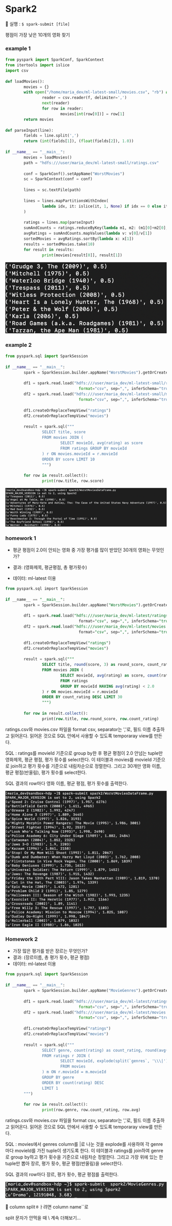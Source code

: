 # Spark2

:memo: 실행 : `$ spark-submit [file]`

평점이 가장 낮은 10개의 영화 찾기

### example 1

```python
from pyspark import SparkConf, SparkContext
from itertools import islice
import csv

def loadMovies():
        movies = {}
        with open("/home/maria_dev/ml-latest-small/movies.csv", "rb") as f:
                reader = csv.reader(f, delimiter=',')
                next(reader)
                for row in reader:
                        movies[int(row[0])] = row[1]
        return movies

def parseInput(line):
        fields = line.split(',')
        return (int(fields[1]), (float(fields[2]), 1.0))

if __name__ == "__main__":
        movies = loadMovies()
        path = "hdfs:///user/maria_dev/ml-latest-small/ratings.csv"

        conf = SparkConf().setAppName("WorstMovies")
        sc = SparkContext(conf = conf)

        lines = sc.textFile(path)

        lines = lines.mapPartitionsWithIndex(
                lambda idx, it: islice(it, 1, None) if idx == 0 else it
        )

        ratings = lines.map(parseInput)
        sumAndCounts = ratings.reduceByKey(lambda m1, m2: (m1[0]+m2[0], m1[1]+m2[0]))
        avgRatings = sumAndCounts.mapValues(lambda v: v[0]/v[1])
        sortedMovies = avgRatings.sortBy(lambda x: x[1])
        results = sortedMovies.take(10)
        for result in results:
                print(movies[result[0]], result[1])                                             
```

![example1_result](./screenshot/spark1.png)



### example 2

```python
from pyspark.sql import SparkSession

if __name__ == "__main__":
        spark = SparkSession.builder.appName("WorstMovies").getOrCreate()

        df1 = spark.read.load("hdfs:///user/maria_dev/ml-latest-small/ratings.csv",
                                format="csv", sep=",", inferSchema="true", header="true")
        df2 = spark.read.load("hdfs:///user/maria_dev/ml-latest-small/movies.csv",
                                format="csv", sep=",", inferSchema="true", header="true")

        df1.createOrReplaceTempView("ratings")
        df2.createOrReplaceTempView("movies")

        result = spark.sql("""
                SELECT title, score
                FROM movies JOIN (
                        SELECT movieId, avg(rating) as score
                        FROM ratings GROUP BY movieId
                ) r ON movies.movieId = r.movieId
                ORDER BY score LIMIT 10
                """)

        for row in result.collect():
                print(row.title, row.score)
```

![example2_result](./screenshot/spark2.png)



### homework 1

- 평균 평점이 2.0이 안되는 영화 중 가장 평가를 많이 받았던 30개의 영화는 무엇인가?

- 결과: (영화제목, 평균평점, 총 평가횟수)

- 데이터: ml-latest 이용

```sql
from pyspark.sql import SparkSession

if __name__ == "__main__":
        spark = SparkSession.builder.appName("WorstMovies").getOrCreate()

        df1 = spark.read.load("hdfs:///user/maria_dev/ml-latest/ratings.csv",
                                format="csv", sep=",", inferSchema="true", header="true")
        df2 = spark.read.load("hdfs:///user/maria_dev/ml-latest/movies.csv",
                                format="csv", sep=",", inferSchema="true", header="true")

        df1.createOrReplaceTempView("ratings")
        df2.createOrReplaceTempView("movies")

        result = spark.sql("""
                SELECT title, round(score, 3) as round_score, count_rating
                FROM movies JOIN (
                        SELECT movieId, avg(rating) as score, count(rating) as count_rating
                        FROM ratings
                        GROUP BY movieId HAVING avg(rating) < 2.0
                ) r ON movies.movieId = r.movieId
                ORDER BY count_rating DESC LIMIT 30
                """)

        for row in result.collect():
                print(row.title, row.round_score, row.count_rating)

```

ratings.csv와 movies.csv 파일을 format csv, separator는 ','로,  필드 이름 추출하고 읽어온다. 읽어온 것으로 SQL 안에서 사용할 수 있도록 temporaray view를 만든다. 

SQL : ratings를 movieId 기준으로 group by한 후 평균 평점이 2.0 안넘는 tuple만 영화제목, 평균 평점, 평가 횟수를 select한다. 이 테이블과 movies를 movieId 기준으로 join하고 평가 횟수를 기준으로 내림차순으로 정렬한다. 그리고 30개만 영화 이름, 평균 평점(반올림), 평가 횟수를 select한다.

SQL 결과의 row마다 영화 이름, 평균 평점, 평가 횟수를 출력한다.

![](./screenshot/spark3.png)



### Homework 2

- 가장 많은 평가를 받은 장르는 무엇인가?
- 결과: (장르이름, 총 평가 횟수, 평균 평점)
- 데이터: ml-latest 이용

```python
from pyspark.sql import SparkSession

if __name__ == "__main__":
        spark = SparkSession.builder.appName("MovieGenres").getOrCreate()

        df1 = spark.read.load("hdfs:///user/maria_dev/ml-latest/ratings.csv",
                                format="csv", sep=",", inferSchema="true", header="true")
        df2 = spark.read.load("hdfs:///user/maria_dev/ml-latest/movies.csv",
                                format="csv", sep=",", inferSchema="true", header="true")

        df1.createOrReplaceTempView("ratings")
        df2.createOrReplaceTempView("movies")

        result = spark.sql("""
                SELECT genre, count(rating) as count_rating, round(avg(rating), 2) as avg
                FROM ratings r JOIN (
                        SELECT movieId, explode(split(`genres`, '\\\|')) as genre
                        FROM movies
                ) m ON r.movieId = m.movieId
                GROUP BY genre
                ORDER BY count(rating) DESC
                LIMIT 1
        """)

        for row in result.collect():
                print(row.genre, row.count_rating, row.avg)
```

ratings.csv와 movies.csv 파일을 format csv, separator는 ','로,  필드 이름 추출하고 읽어온다. 읽어온 것으로 SQL 안에서 사용할 수 있도록 temporaray view를 만든다. 

SQL : movies에서 genres column를 |로 나눈 것을 explode를 사용하여  각 genre마다 movieId를 가진 tuple이 생기도록 한다.  이 테이블과 ratings를 join하여 genre로 group by하고 평가 횟수을 기준으로 내림차순 정렬한다. 그리고 가장 위에 있는 한 tuple만 뽑아 장르, 평가 횟수, 평균 평점(반올림)을 select한다.

SQL 결과의 row마다 장르, 평가 횟수, 평균 평점를 출력한다.

![](./screenshot/spark4.png)

:memo: column splitㅎㅏ려면 column name``로 

split 문자가 안먹을 때 \ 계속 더해보기...